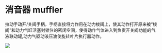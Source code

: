 # 消音器 muffler
拉动手动开/关阀手柄，手柄直接将力作用在动力梭阀上，使其动作打开原来被“梭阀”和动力气缸活塞封锁住的密闭空间，使得动作气体进入到负责开关阀功能的气液联动罐,动力气驱动液压油使旋转叶片执行器动作。


![](..\..\..\photos\消音器.jpg)
